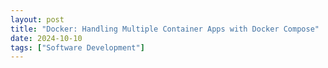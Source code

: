 ```yaml
---
layout: post
title: "Docker: Handling Multiple Container Apps with Docker Compose"
date: 2024-10-10
tags: ["Software Development"]
---
```

